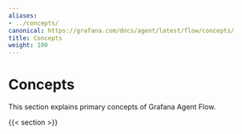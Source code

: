 ```yaml
---
aliases:
- ../concepts/
canonical: https://grafana.com/docs/agent/latest/flow/concepts/
title: Concepts
weight: 100
---
```


# Concepts

This section explains primary concepts of Grafana Agent Flow.

{{< section >}}
